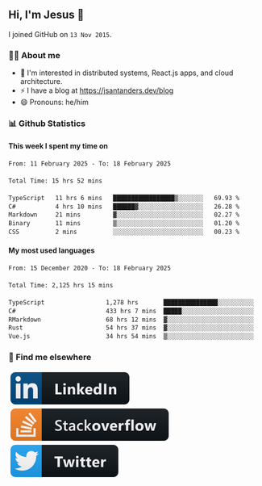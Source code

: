 ## Hi, I'm Jesus 👋

I joined GitHub on `13 Nov 2015`.

<!-- Talking about you -->

### 👨‍💻 About me

- 👦 I'm interested in distributed systems, React.js apps, and cloud architecture.
- ⚡️ I have a blog at <https://jsantanders.dev/blog>
- 😄 Pronouns: he/him

### 📊 Github Statistics

#### This week I spent my time on

<!--START_SECTION:weekly-->

```txt
From: 11 February 2025 - To: 18 February 2025

Total Time: 15 hrs 52 mins

TypeScript   11 hrs 6 mins   █████████████████▒░░░░░░░   69.93 %
C#           4 hrs 10 mins   ██████▓░░░░░░░░░░░░░░░░░░   26.28 %
Markdown     21 mins         ▓░░░░░░░░░░░░░░░░░░░░░░░░   02.27 %
Binary       11 mins         ▒░░░░░░░░░░░░░░░░░░░░░░░░   01.20 %
CSS          2 mins          ░░░░░░░░░░░░░░░░░░░░░░░░░   00.23 %
```

<!--END_SECTION:weekly-->

#### My most used languages

<!--START_SECTION:alltime-->

```txt
From: 15 December 2020 - To: 18 February 2025

Total Time: 2,125 hrs 15 mins

TypeScript                 1,278 hrs       ███████████████░░░░░░░░░░   60.13 %
C#                         433 hrs 7 mins  █████░░░░░░░░░░░░░░░░░░░░   20.38 %
RMarkdown                  68 hrs 12 mins  ▓░░░░░░░░░░░░░░░░░░░░░░░░   03.21 %
Rust                       54 hrs 37 mins  ▓░░░░░░░░░░░░░░░░░░░░░░░░   02.57 %
Vue.js                     34 hrs 54 mins  ▒░░░░░░░░░░░░░░░░░░░░░░░░   01.64 %
```

<!--END_SECTION:alltime-->

### 📢 Find me elsewhere

<p>
  <a target="_blank" href="https://linkedin.com/in/jsantanders">
    <img src="https://github.com/jsantanders/jsantanders/blob/master/img/linkedin.svg" alt="LinkedIn" style="vertical-align:top; margin:4px">
  </a>
  
  <a target="_blank" href="https://stackoverflow.com/users/7318331/jesus-santander">
    <img src="https://github.com/jsantanders/jsantanders/blob/master/img/stackoverflow.svg" alt="StackOverflow" style="vertical-align:top; margin:4px">
  </a>
  
  <a target="_blank" href="http://twitter.com/jsantanders">
    <img src="https://github.com/jsantanders/jsantanders/blob/master/img/twitter.svg" alt="Twitter" style="vertical-align:top; margin:4px">
  </a>
</p>
